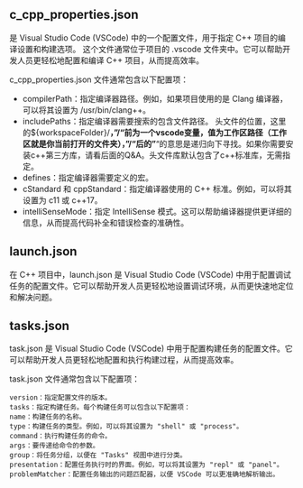 ## c_cpp_properties.json 
是 Visual Studio Code (VSCode) 中的一个配置文件，用于指定 C++ 项目的编译设置和构建选项。
这个文件通常位于项目的 .vscode 文件夹中。它可以帮助开发人员更轻松地配置和编译 C++ 项目，从而提高效率。

c_cpp_properties.json 文件通常包含以下配置项：

- compilerPath：指定编译器路径。例如，如果项目使用的是 Clang 编译器，可以将其设置为 /usr/bin/clang++。
- includePaths：指定编译器需要搜索的包含文件路径。
    头文件的位置，这里的${workspaceFolder}/**，”/“前为一个vscode变量，值为工作区路径（工作区就是你当前打开的文件夹），”/“后的”**“的意思是递归向下寻找。如果你需要安装c++第三方库，请看后面的Q&A。头文件库默认包含了c++标准库，无需指定。
- defines：指定编译器需要定义的宏。
- cStandard 和 cppStandard：指定编译器使用的 C++ 标准。例如，可以将其设置为 c11 或 c++17。
- intelliSenseMode：指定 IntelliSense 模式。这可以帮助编译器提供更详细的信息，从而提高代码补全和错误检查的准确性。

## launch.json 
在 C++ 项目中，launch.json 是 Visual Studio Code (VSCode) 中用于配置调试任务的配置文件。它可以帮助开发人员更轻松地设置调试环境，从而更快速地定位和解决问题。 

## tasks.json  
task.json 是 Visual Studio Code (VSCode) 中用于配置构建任务的配置文件。它可以帮助开发人员更轻松地配置和执行构建过程，从而提高效率。

task.json 文件通常包含以下配置项：

    version：指定配置文件的版本。
    tasks：指定构建任务。每个构建任务可以包含以下配置项：
    name：构建任务的名称。
    type：构建任务的类型。例如，可以将其设置为 "shell" 或 "process"。
    command：执行构建任务的命令。
    args：要传递给命令的参数。
    group：将任务分组，以便在 "Tasks" 视图中进行分类。
    presentation：配置任务执行时的界面。例如，可以将其设置为 "repl" 或 "panel"。
    problemMatcher：配置任务输出的问题匹配器，以便 VSCode 可以更准确地解析输出。